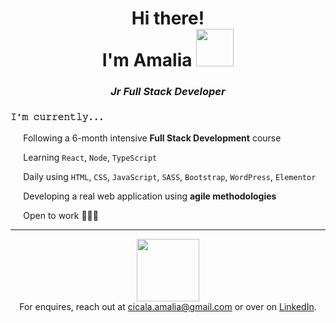 
<h1 align="center">Hi there!<br>I'm Amalia <img src="https://media.giphy.com/media/WUlplcMpOCEmTGBtBW/giphy.gif" width="60">
</h1>

<h3 align="center"><em>Jr Full Stack Developer</em></h3>

<h3><code>𝙸'𝚖 𝚌𝚞𝚛𝚛𝚎𝚗𝚝𝚕𝚢...</code></h3>

<p><img src="https://media2.giphy.com/media/sBuPi9qZG73rjELNK9/giphy.gif" width="10">⠀Following a 6-month intensive <strong>Full Stack Development</strong> course</p>
<p><img src="https://media2.giphy.com/media/sBuPi9qZG73rjELNK9/giphy.gif" width="10">⠀Learning <code>React</code>, <code>Node</code>, <code>TypeScript</code></p>
<p><img src="https://media2.giphy.com/media/sBuPi9qZG73rjELNK9/giphy.gif" width="10">⠀Daily using <code>HTML</code>, <code>CSS</code>, <code>JavaScript</code>, <code>SASS</code>, <code>Bootstrap</code>, <code>WordPress</code>, <code>Elementor</code></p>
<p><img src="https://media2.giphy.com/media/sBuPi9qZG73rjELNK9/giphy.gif" width="10">⠀Developing a real web application using <strong>agile methodologies</strong></p>
<p><img src="https://media2.giphy.com/media/sBuPi9qZG73rjELNK9/giphy.gif" width="10">⠀Open to work 👩🏻‍💻</p>

---

<p align="center">
  <img src="https://media.giphy.com/media/1G6sMOocL7eeOgb6MY/giphy.gif" width="100"><br>
  For enquires, reach out at <a href="mailto:cicala.amalia@gmail.com">cicala.amalia@gmail.com</a> or over on <a href="https://www.linkedin.com/in/amaliacicala" target="_blank">LinkedIn</a>.
</p>
